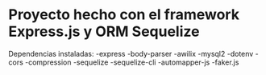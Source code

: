 # Proyecto hecho con el framework Express.js y ORM Sequelize
Dependencias instaladas:
-express
-body-parser
-awilix
-mysql2
-dotenv
-cors
-compression
-sequelize
-sequelize-cli
-automapper-js
-faker.js
